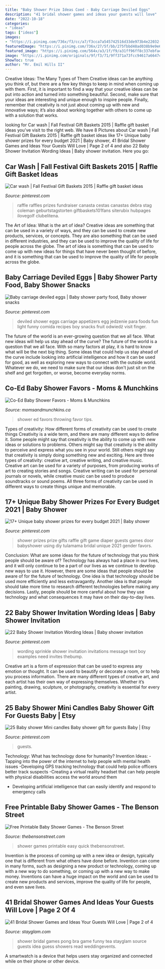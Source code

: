 ```yaml
---
title: "Baby Shower Prize Ideas Coed - Baby Carriage Deviled Eggs"
description: "41 bridal shower games and ideas your guests will love"
date: "2022-10-18"
categories:
- "ideas"
tags: ["ideas"]
images:
- "https://i.pinimg.com/736x/f3/cc/a7/f3cca7a545742516d33de973b4e22032--fun-baby-baby-baby.jpg"
featuredImage: "https://i.pinimg.com/736x/27/5f/bb/275fbbd48ad038b9e9e6e4adff2b9808.jpg"
featured_image: "https://i.pinimg.com/564x/a3/1f/f9/a31ff96ff8c337ebfae146e737916f2a--diy-raffle-prizes-stag-and-doe-prizes-raffle-baskets.jpg"
image: "https://i.pinimg.com/originals/9f/f3/71/9ff371a73fcc94617a6647c222f99d09.jpg"
ShowToc: true
author: "Mr. Emil Hills II"
---
```



Creative Ideas: The Many Types of Them
Creative ideas can be anything you think of, but there are a few key things to keep in mind when coming up with them. First, it is important to find a way that your creative ideas can be put into action and turned into something beautiful. Second, make sure that your ideas are interesting and unique enough to inspire people. Finally, remember that creativity is not just about coming up with new and innovative ways; it’s also about working together with others to come up with a solution that works.

	

		
looking for Car wash | Fall Festival Gift Baskets 2015 | Raffle gift basket ideas you've visit to the right web. We have 8 Pictures about Car wash | Fall Festival Gift Baskets 2015 | Raffle gift basket ideas like 17+ Unique baby shower prizes for every budget 2021 | Baby shower, 41 Bridal Shower Games and Ideas Your Guests Will Love | Page 2 of 4 and also 22 Baby Shower Invitation Wording Ideas | Baby shower invitation. Here you go:
		
    
## Car Wash | Fall Festival Gift Baskets 2015 | Raffle Gift Basket Ideas

<img loading=lazy src="https://i.pinimg.com/564x/a3/1f/f9/a31ff96ff8c337ebfae146e737916f2a--diy-raffle-prizes-stag-and-doe-prizes-raffle-baskets.jpg" onerror="this.onerror=null;this.src='https://tse2.mm.bing.net/th?id=OIP.adekhcx-edEk5HDbbdV8aAHaJ6&amp;pid=15.1';" alt="Car wash | Fall Festival Gift Baskets 2015 | Raffle gift basket ideas">

_Source: pinterest.com_

>raffle raffles prizes fundraiser canasta cestas canastas debra stag coleman geburtstagstorten giftbaskets101fans siterubix hubpages ilovegolf clubelitena. 

	

The Art of Idea: What is the art of idea?
Creative ideas are something that can be used in a variety of ways, and they can be used to create new products, services, or concepts. They are also something that can be used in different industries, and they can be used to improve the quality of life for people across the globe. The art of idea is something that can be used to come up with new ideas for things that have never been thought of before, and it is something that can be used to improve the quality of life for people across the globe.

    
## Baby Carriage Deviled Eggs | Baby Shower Party Food, Baby Shower Snacks

<img loading=lazy src="https://i.pinimg.com/736x/f3/cc/a7/f3cca7a545742516d33de973b4e22032--fun-baby-baby-baby.jpg" onerror="this.onerror=null;this.src='https://tse1.mm.bing.net/th?id=OIP.rBqfZmET0yVtt1IS8QzpEAHaJ3&amp;pid=15.1';" alt="Baby carriage deviled eggs | Baby shower party food, Baby shower snacks">

_Source: pinterest.com_

>deviled shower eggs carriage appetizers egg jedzenie para foods fun light funny comida recipes boy snacks fruit odwiedź visit finger. 

	

The future of the world is an ever-growing question that we all face. What new ideas will help us stay ahead of the curve?
The future of the world is a question that we all face. With so many factors at play, it is hard to know what will be the next big thing. Some ideas that could help us stay ahead of the curve include looking into artificial intelligence and how it can be used for good, as well as exploring new ways to connect with the outside world. Whatever we do, we need to make sure that our ideas don't just sit on the shelf and get forgotten, or worse, become everyday norms.

    
## Co-Ed Baby Shower Favors - Moms &amp; Munchkins

<img loading=lazy src="https://www.momsandmunchkins.ca/wp-content/uploads/2013/03/co-ed-baby-shower-favor-ideas.jpg" onerror="this.onerror=null;this.src='https://tse3.mm.bing.net/th?id=OIP.VIwXF54jeZoXK-EgaaWdDQHaLH&amp;pid=15.1';" alt="Co-Ed Baby Shower Favors - Moms &amp; Munchkins">

_Source: momsandmunchkins.ca_

>shower ed favors throwing favor tips. 

	

Types of creativity: How different forms of creativity can be used to create things
Creativity is a wide term, and there are many different ways to define it. Some people might say that creativity is the ability to come up with new ideas or solutions to problems. Others might say that creativity is the ability to perceive and express what you see in your world. Still others might say that creativity is simply doing something new and exciting. Here are three types of creativity: creative art, creative writing, and creative music.
Creative art can be used for a variety of purposes, from producing works of art to creating stories and songs. Creative writing can be used for personal journals or novels, while creative music can be used to produce soundtracks or sound poems. All three forms of creativity can be used in different ways to create things unique and memorable.

    
## 17+ Unique Baby Shower Prizes For Every Budget 2021 | Baby Shower

<img loading=lazy src="https://i.pinimg.com/736x/27/5f/bb/275fbbd48ad038b9e9e6e4adff2b9808.jpg" onerror="this.onerror=null;this.src='https://tse2.mm.bing.net/th?id=OIP.D2UZXJGraAgQqY7NQts6VgHaJ3&amp;pid=15.1';" alt="17+ Unique baby shower prizes for every budget 2021 | Baby shower">

_Source: pinterest.com_

>shower prizes prize gifts raffle gift game diaper guests games door babyshower using diy tulamama bridal unique 2021 gender favors. 

	

Conclusion: What are some ideas for the future of technology that you think people should be aware of?
Technology has always had a place in our lives, and it will only continue to be a part of our lives as we continue to develop new ways to use it. However, there are some ideas that people should be aware of for the future of technology. One idea is that technology should be used more efficiently and less extravagantly. Another idea is that people should take more time to research different technologies before making any decisions. Lastly, people should be more careful about how they use technology and what consequences it may have on their day-to-day lives.

    
## 22 Baby Shower Invitation Wording Ideas | Baby Shower Invitation

<img loading=lazy src="https://i.pinimg.com/736x/b8/93/ba/b893ba43f2b0f0fdcc571c12d01420c7.jpg" onerror="this.onerror=null;this.src='https://tse2.mm.bing.net/th?id=OIP.bfpObxi0CCPiCyJLtwlcVAHaKq&amp;pid=15.1';" alt="22 Baby Shower Invitation Wording Ideas | Baby shower invitation">

_Source: pinterest.com_

>wording sprinkle shower invitation invitations message text boy examples need invites thebump. 

	

Creative art is a form of expression that can be used to express any emotion or thought. It can be used to beautify or decorate a room, or to help you process information. There are many different types of creative art, and each artist has their own way of expressing themselves. Whether it’s painting, drawing, sculpture, or photography, creativity is essential for every artist.

    
## 25 Baby Shower Mini Candles Baby Shower Gift For Guests Baby | Etsy

<img loading=lazy src="https://i.pinimg.com/originals/9f/f3/71/9ff371a73fcc94617a6647c222f99d09.jpg" onerror="this.onerror=null;this.src='https://tse3.mm.bing.net/th?id=OIP.hwnORhPYRvr8vFGIiq380AHaHa&amp;pid=15.1';" alt="25 Baby shower Mini candles Baby shower gift for guests Baby | Etsy">

_Source: pinterest.com_

>guests. 

	

Technology: What has technology done for humanity?
Invention Ideas: 
-Tapping into the power of the internet to help people with mental health issues 
-Developing GPS tracking technology that could help police officers better track suspects 
-Creating a virtual reality headset that can help people with physical disabilities access the world around them 
- Developing artificial intelligence that can easily identify and respond to emergency calls

    
## Free Printable Baby Shower Games - The Benson Street

<img loading=lazy src="https://i1.wp.com/www.thebensonstreet.com/wp-content/uploads/2017/11/Perfect-Baby-Shower-Games.-Quick-and-easy-FREE-printable-baby-shower-games-at-thebensonstreet.com_.jpg" onerror="this.onerror=null;this.src='https://tse1.mm.bing.net/th?id=OIP.9HSFf3STZgYgXv4lC0vkSgHaPj&amp;pid=15.1';" alt="Free Printable Baby Shower Games - The Benson Street">

_Source: thebensonstreet.com_

>shower games printable easy quick thebensonstreet. 

	

Invention is the process of coming up with a new idea or design, typically one that is different from what others have done before. Invention can come in many forms, such as designing a new product or technology, coming up with a new way to do something, or coming up with a new way to make money. Inventions can have a huge impact on the world and can be used to create new products and services, improve the quality of life for people, and even save lives.

    
## 41 Bridal Shower Games And Ideas Your Guests Will Love | Page 2 Of 4

<img loading=lazy src="https://stayglam.com/wp-content/uploads/2017/04/hpavone_12783887_1658990634350255_2090783942_nresize.jpg" onerror="this.onerror=null;this.src='https://tse4.mm.bing.net/th?id=OIP.X6clNRljfNSEJFYbv20HVAHaHa&amp;pid=15.1';" alt="41 Bridal Shower Games and Ideas Your Guests Will Love | Page 2 of 4">

_Source: stayglam.com_

>shower bridal games pong bra game funny tea stayglam source guests idea guess showers read weddingevents. 

	

A smartwatch is a device that helps users stay organized and connected while on their phone or other device.

